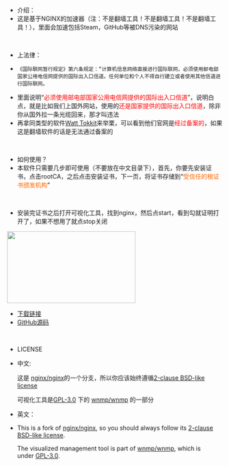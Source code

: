 <ul>
 	<li>介绍：</li>
 	<li>这是基于NGINX的加速器（注：不是翻墙工具！不是翻墙工具！不是翻墙工具！），里面会加速包括Steam，GitHub等被DNS污染的网站</li>
</ul>
&nbsp;
<ul>
 	<li>上法律：</li>
 	<li>
<pre class="hl"><code class="">《国际联网暂行规定》第六条规定：“计算机信息网络直接进行国际联网，必须使用邮电部国家公用电信网提供的国际出入口信道。任何单位和个人不得自行建立或者使用其他信道进行国际联网。</code></pre>
</li>
 	<li>里面说明“<span style="color: #ff0000;">必须使用邮电部国家公用电信网提供的国际出入口信道</span>”，说明白点，就是比如我们上国外网站，使用的<span style="color: #ff0000;">还是国家提供的国际出入口信道</span>，除非你从国外拉一条光缆回来，那才叫违法</li>
 	<li>再拿同类型的软件<a href="http://steampp.net">Watt Tokkit</a>来举栗，可以看到他们官网是<span style="color: #ff0000;">经过备案的</span>，如果这是翻墙软件的话是无法通过备案的</li>
</ul>
&nbsp;
<ul>
 	<li>如何使用？</li>
 	<li>本软件只需要几步即可使用（不要放在中文目录下），首先，你要先安装证书，点击rootCA，之后点击安装证书，下一页，将证书存储到“<span style="color: #ff6600;">受信任的根证书颁发机构</span>”</li>
</ul>
&nbsp;
<ul>
 	<li>安装完证书之后打开可视化工具，找到nginx，然后点start，看到勾就证明打开了，如果不想用了就点stop关闭</li>
</ul>
<img class="alignnone size-medium wp-image-103" src="https://haoming.gq/wp-content/uploads/2023/01/屏幕截图-2023-01-21-152344-300x168.png" alt="" width="300" height="168" />
<ul>
 	<li><a href="http://download.haoming.gq/steam-anti-dns-poisoning.7z">下载链接</a></li>
 	<li><a href="https://github.com/hhm1/steam-anti-dns-poisoning">GitHub源码</a></li>
</ul>
&nbsp;
<ul>
 	<li>LICENSE</li>
 	<li>
<p dir="auto">中文:</p>
这是 <a href="https://github.com/nginx/nginx">nginx/nginx</a>的一个分支，所以你应该始终遵循<a href="http://nginx.org/LICENSE" rel="nofollow">2-clause BSD-like license</a>

可视化工具是<a href="https://github.com/wnmp/wnmp/blob/master/LICENSE">GPL-3.0</a> 下的 <a href="https://github.com/wnmp/wnmp">wnmp/wnmp</a> 的一部分</li>
 	<li>英文：</li>
 	<li>
<p dir="auto">This is a fork of <a href="https://github.com/nginx/nginx">nginx/nginx</a>, so you should always follow its <a href="http://nginx.org/LICENSE" rel="nofollow">2-clause BSD-like license</a>.</p>
<p dir="auto">The visualized management tool is part of <a href="https://github.com/wnmp/wnmp">wnmp/wnmp</a>, which is under <a href="https://github.com/wnmp/wnmp/blob/master/LICENSE">GPL-3.0</a>.</p>
</li>
</ul>
&nbsp;

&nbsp;
